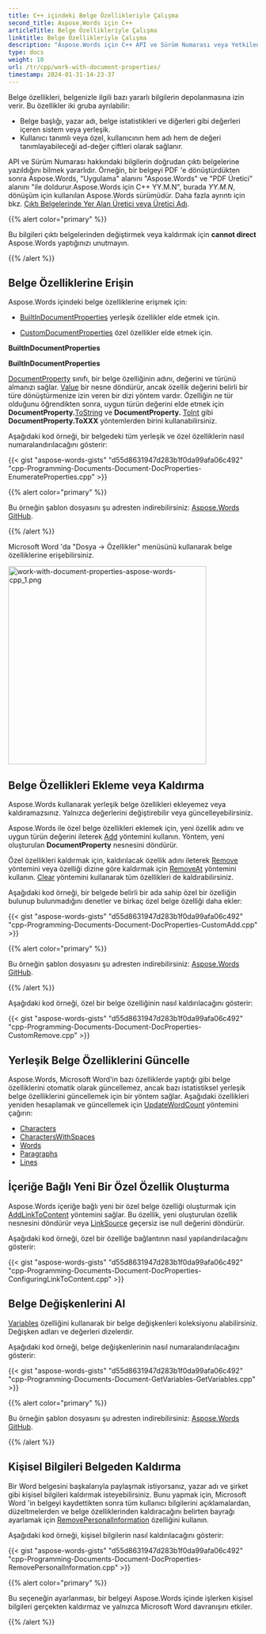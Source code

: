 ```yaml
---
title: C++ içindeki Belge Özellikleriyle Çalışma
second_title: Aspose.Words için C++
articleTitle: Belge Özellikleriyle Çalışma
linktitle: Belge Özellikleriyle Çalışma
description: "Aspose.Words için C++ API ve Sürüm Numarası veya Yetkilendirilme Tarihi gibi belgenizle ilgili bazı yararlı bilgilerin yerleşik veya özel belge özelliklerinde depolanmasına izin verir."
type: docs
weight: 10
url: /tr/cpp/work-with-document-properties/
timestamp: 2024-01-31-14-23-37
---
```


Belge özellikleri, belgenizle ilgili bazı yararlı bilgilerin depolanmasına izin verir. Bu özellikler iki gruba ayrılabilir:

* Belge başlığı, yazar adı, belge istatistikleri ve diğerleri gibi değerleri içeren sistem veya yerleşik.
* Kullanıcı tanımlı veya özel, kullanıcının hem adı hem de değeri tanımlayabileceği ad-değer çiftleri olarak sağlanır.

API ve Sürüm Numarası hakkındaki bilgilerin doğrudan çıktı belgelerine yazıldığını bilmek yararlıdır. Örneğin, bir belgeyi PDF 'e dönüştürdükten sonra Aspose.Words, "Uygulama" alanını "Aspose.Words" ve "PDF Üretici" alanını "ile doldurur.Aspose.Words için C++ YY.M.N", burada *YY.M.N*, dönüşüm için kullanılan Aspose.Words sürümüdür. Daha fazla ayrıntı için bkz. [Çıktı Belgelerinde Yer Alan Üretici veya Üretici Adı](/words/cpp/generator-or-producer-name-included-in-output-documents/).

{{% alert color="primary" %}}

Bu bilgileri çıktı belgelerinden değiştirmek veya kaldırmak için **cannot direct** Aspose.Words yaptığınızı unutmayın.

{{% /alert %}}

## Belge Özelliklerine Erişin

Aspose.Words içindeki belge özelliklerine erişmek için:

* [BuiltInDocumentProperties](https://reference.aspose.com/words/cpp/aspose.words.properties/builtindocumentproperties/) yerleşik özellikler elde etmek için.

* [CustomDocumentProperties](https://reference.aspose.com/words/cpp/aspose.words.properties/customdocumentproperties/) özel özellikler elde etmek için.

**BuiltInDocumentProperties**

**BuiltInDocumentProperties**

[DocumentProperty](https://reference.aspose.com/words/cpp/aspose.words.properties/documentproperty/) sınıfı, bir belge özelliğinin adını, değerini ve türünü almanızı sağlar. [Value](https://reference.aspose.com/words/cpp/aspose.words.properties/documentproperty/get_value/) bir nesne döndürür, ancak özellik değerini belirli bir türe dönüştürmenize izin veren bir dizi yöntem vardır. Özelliğin ne tür olduğunu öğrendikten sonra, uygun türün değerini elde etmek için **DocumentProperty.**[ToString](https://reference.aspose.com/words/cpp/aspose.words.properties/documentproperty/tostring/) ve **DocumentProperty.** [ToInt](https://reference.aspose.com/words/cpp/aspose.words.properties/documentproperty/toint/) gibi **DocumentProperty.ToXXX** yöntemlerden birini kullanabilirsiniz.

Aşağıdaki kod örneği, bir belgedeki tüm yerleşik ve özel özelliklerin nasıl numaralandırılacağını gösterir:

{{< gist "aspose-words-gists" "d55d8631947d283b1f0da99afa06c492" "cpp-Programming-Documents-Document-DocProperties-EnumerateProperties.cpp" >}}

{{% alert color="primary" %}}

Bu örneğin şablon dosyasını şu adresten indirebilirsiniz: [Aspose.Words GitHub](https://github.com/aspose-words/Aspose.Words-for-C/tree/master/Examples).

{{% /alert %}}

Microsoft Word 'da "Dosya → Özellikler" menüsünü kullanarak belge özelliklerine erişebilirsiniz.

<img src="work-with-document-properties-1.png" alt="work-with-document-properties-aspose-words-cpp_1.png" style="width:400px"/>

## Belge Özellikleri Ekleme veya Kaldırma

Aspose.Words kullanarak yerleşik belge özellikleri ekleyemez veya kaldıramazsınız. Yalnızca değerlerini değiştirebilir veya güncelleyebilirsiniz.

Aspose.Words ile özel belge özellikleri eklemek için, yeni özellik adını ve uygun türün değerini ileterek [Add](https://reference.aspose.com/words/cpp/aspose.words.properties/customdocumentproperties/add/) yöntemini kullanın. Yöntem, yeni oluşturulan **DocumentProperty** nesnesini döndürür.

Özel özellikleri kaldırmak için, kaldırılacak özellik adını ileterek [Remove](https://reference.aspose.com/words/cpp/aspose.words.properties/documentpropertycollection/remove/) yöntemini veya özelliği dizine göre kaldırmak için [RemoveAt](https://reference.aspose.com/words/cpp/aspose.words.properties/documentpropertycollection/removeat/) yöntemini kullanın. [Clear](https://reference.aspose.com/words/cpp/aspose.words.properties/documentpropertycollection/clear/) yöntemini kullanarak tüm özellikleri de kaldırabilirsiniz.

Aşağıdaki kod örneği, bir belgede belirli bir ada sahip özel bir özelliğin bulunup bulunmadığını denetler ve birkaç özel belge özelliği daha ekler:

{{< gist "aspose-words-gists" "d55d8631947d283b1f0da99afa06c492" "cpp-Programming-Documents-Document-DocProperties-CustomAdd.cpp" >}}

{{% alert color="primary" %}}

Bu örneğin şablon dosyasını şu adresten indirebilirsiniz: [Aspose.Words GitHub](https://github.com/aspose-words/Aspose.Words-for-C/tree/master/Examples).

{{% /alert %}}

Aşağıdaki kod örneği, özel bir belge özelliğinin nasıl kaldırılacağını gösterir:

{{< gist "aspose-words-gists" "d55d8631947d283b1f0da99afa06c492" "cpp-Programming-Documents-Document-DocProperties-CustomRemove.cpp" >}}

## Yerleşik Belge Özelliklerini Güncelle

Aspose.Words, Microsoft Word'in bazı özelliklerde yaptığı gibi belge özelliklerini otomatik olarak güncellemez, ancak bazı istatistiksel yerleşik belge özelliklerini güncellemek için bir yöntem sağlar. Aşağıdaki özellikleri yeniden hesaplamak ve güncellemek için [UpdateWordCount](https://reference.aspose.com/words/cpp/aspose.words/document/updatewordcount/) yöntemini çağırın:

* [Characters](https://reference.aspose.com/words/cpp/aspose.words.properties/builtindocumentproperties/get_characters/)
* [CharactersWithSpaces](https://reference.aspose.com/words/cpp/aspose.words.properties/builtindocumentproperties/get_characterswithspaces/)
* [Words](https://reference.aspose.com/words/cpp/aspose.words.properties/builtindocumentproperties/get_words/)
* [Paragraphs](https://reference.aspose.com/words/cpp/aspose.words.properties/builtindocumentproperties/get_paragraphs/)
* [Lines](https://reference.aspose.com/words/cpp/aspose.words.properties/builtindocumentproperties/get_lines/)

## İçeriğe Bağlı Yeni Bir Özel Özellik Oluşturma

Aspose.Words içeriğe bağlı yeni bir özel belge özelliği oluşturmak için [AddLinkToContent](https://reference.aspose.com/words/cpp/aspose.words.properties/customdocumentproperties/addlinktocontent/) yöntemini sağlar. Bu özellik, yeni oluşturulan özellik nesnesini döndürür veya [LinkSource](https://reference.aspose.com/words/cpp/aspose.words.properties/documentproperty/get_linksource/) geçersiz ise null değerini döndürür.

Aşağıdaki kod örneği, özel bir özelliğe bağlantının nasıl yapılandırılacağını gösterir:

{{< gist "aspose-words-gists" "d55d8631947d283b1f0da99afa06c492" "cpp-Programming-Documents-Document-DocProperties-ConfiguringLinkToContent.cpp" >}}

## Belge Değişkenlerini Al

[Variables](https://reference.aspose.com/words/cpp/aspose.words/document/get_variables/) özelliğini kullanarak bir belge değişkenleri koleksiyonu alabilirsiniz. Değişken adları ve değerleri dizelerdir.

Aşağıdaki kod örneği, belge değişkenlerinin nasıl numaralandırılacağını gösterir:

{{< gist "aspose-words-gists" "d55d8631947d283b1f0da99afa06c492" "cpp-Programming-Documents-Document-GetVariables-GetVariables.cpp" >}}

{{% alert color="primary" %}}

Bu örneğin şablon dosyasını şu adresten indirebilirsiniz: [Aspose.Words GitHub](https://github.com/aspose-words/Aspose.Words-for-C/tree/master/Examples).

{{% /alert %}}

## Kişisel Bilgileri Belgeden Kaldırma

Bir Word belgesini başkalarıyla paylaşmak istiyorsanız, yazar adı ve şirket gibi kişisel bilgileri kaldırmak isteyebilirsiniz. Bunu yapmak için, Microsoft Word 'in belgeyi kaydettikten sonra tüm kullanıcı bilgilerini açıklamalardan, düzeltmelerden ve belge özelliklerinden kaldıracağını belirten bayrağı ayarlamak için [RemovePersonalInformation](https://reference.aspose.com/words/cpp/aspose.words/document/get_removepersonalinformation/) özelliğini kullanın.

Aşağıdaki kod örneği, kişisel bilgilerin nasıl kaldırılacağını gösterir:

{{< gist "aspose-words-gists" "d55d8631947d283b1f0da99afa06c492" "cpp-Programming-Documents-Document-DocProperties-RemovePersonalInformation.cpp" >}}

{{% alert color="primary" %}}

Bu seçeneğin ayarlanması, bir belgeyi Aspose.Words içinde işlerken kişisel bilgileri gerçekten kaldırmaz ve yalnızca Microsoft Word davranışını etkiler.

{{% /alert %}}
